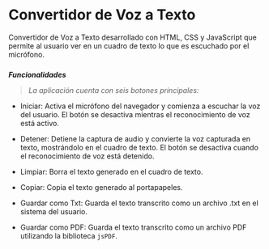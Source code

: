 # Convertidor de Voz a Texto
Convertidor de Voz a Texto desarrollado con HTML, CSS y JavaScript que permite al usuario ver en un cuadro de texto lo que es escuchado por el micrófono.
###
**_Funcionalidades_**
>*_La aplicación cuenta con seis botones principales:_*

* Iniciar: Activa el micrófono del navegador y comienza a escuchar la voz del usuario. El botón se desactiva mientras el reconocimiento de voz está activo.

* Detener: Detiene la captura de audio y convierte la voz capturada en texto, mostrándolo en el cuadro de texto. El botón se desactiva cuando el reconocimiento de voz está detenido.

* Limpiar: Borra el texto generado en el cuadro de texto.

* Copiar: Copia el texto generado al portapapeles.

* Guardar como Txt: Guarda el texto transcrito como un archivo .txt en el sistema del usuario.

* Guardar como PDF: Guarda el texto transcrito como un archivo PDF utilizando la biblioteca `jsPDF`.
